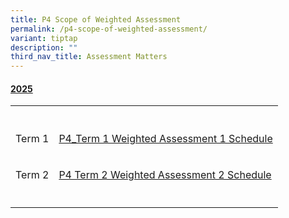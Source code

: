 ```yaml
---
title: P4 Scope of Weighted Assessment
permalink: /p4-scope-of-weighted-assessment/
variant: tiptap
description: ""
third_nav_title: Assessment Matters
---
```

<h4><u>2025</u></h4>
<table style="minWidth: 50px">
<colgroup>
<col>
<col>
</colgroup>
<tbody>
<tr>
<th rowspan="1" colspan="2">
<p></p>
</th>
</tr>
<tr>
<td rowspan="1" colspan="1">
<p>Term 1</p>
</td>
<td rowspan="1" colspan="1">
<p><a href="/files/For Parents/ESPSPC_2025_031_P4_Term_1_Weighted_Assessment_1_Schedule.pdf" rel="noopener nofollow" target="_blank">P4_Term 1 Weighted Assessment 1 Schedule</a>
</p>
</td>
</tr>
<tr>
<td rowspan="1" colspan="1">
<p>Term 2</p>
</td>
<td rowspan="1" colspan="1">
<p><a href="/files/For Parents/Term Assessment/ESPSPC_2025_085_P4_Term_2_Weighted_Assessment_2_Schedule.pdf" rel="noopener nofollow" target="_blank">P4 Term 2 Weighted Assessment 2 Schedule</a>
</p>
</td>
</tr>
<tr>
<td rowspan="1" colspan="1">
<p></p>
</td>
<td rowspan="1" colspan="1">
<p></p>
</td>
</tr>
</tbody>
</table>
<p></p>